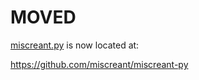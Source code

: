 # MOVED

[miscreant.py] is now located at:

https://github.com/miscreant/miscreant-py

[miscreant.py]: https://github.com/miscreant/miscreant-py
